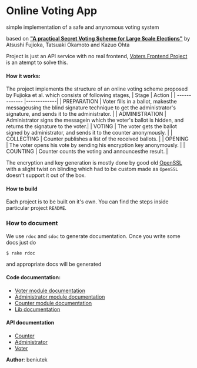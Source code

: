 # Online Voting App

simple implementation of a safe and anynomous voting system

based on [**"A practical Secret Voting Scheme for Large Scale Elections"**](https://link.springer.com/chapter/10.1007/3-540-57220-1_66)
by Atsushi Fujioka, Tatsuaki Okamoto and Kazuo Ohta

Project is just an API service with no real frontend, [Voters Frontend Project](https://github.com/merynos94/voters) is an atempt to solve this.


#### How it works:

The project implements the structure of an online voting scheme proposed by Fujioka et al. which consists of following stages,
| Stage        | Action      |
| ------------- |-------------|
| PREPARATION |  Voter fills in a ballot, makesthe messageusing the blind signature technique to get the administrator's signature, and sends it to the administrator. |
| ADMINISTRATION |  Administrator signs the messagein which the voter's ballot is hidden, and returns the signature to the voter.|
| VOTING |  The voter gets the ballot signed by administrator, and sends it to the counter anonymously. |
| COLLECTING | Counter publishes a list of the received ballots. |
| OPENING | The voter opens his vote by sending his encryption key anonymously. |
| COUNTING | Counter counts the voting and announcesthe result. |

The encryption and key generation is mostly done by good old [OpenSSL](https://ruby.github.io/openssl/) with a slight twist on blinding which had to be custom made as `OpenSSL` doesn't support it out of the box.

#### How to build
Each project is to be built on it's own. You can find the steps inside particular project `README`.

### How to document

We use `rdoc` and `sdoc` to generate documentation. Once you write some docs just do
```
$ rake rdoc
```
and appropriate docs will be generated

#### Code documentation:
* [Voter module documentation](voter/doc/index.html)
* [Administrator module documentation](administrator/doc/index.html)
* [Counter module documentation](counter/doc/index.html)
* [Lib documentation](lib/doc/index.html)


#### API documentation
* [Counter](https://counter4.docs.apiary.io/l)
* [Administrator](https://admin58.docs.apiary.io/)
* [Voter](https://voterprojectpi.docs.apiary.io/)

**Author**: beniutek
